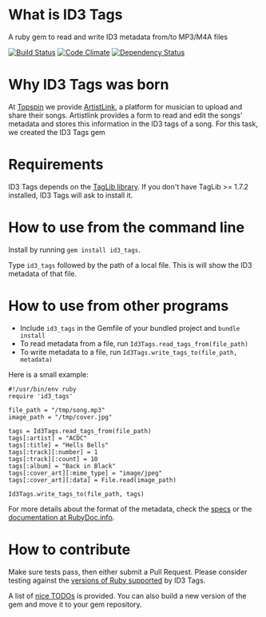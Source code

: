 What is ID3 Tags
================

A ruby gem to read and write ID3 metadata from/to MP3/M4A files

[![Build Status](https://travis-ci.org/topspin/id3_tags.png)](https://travis-ci.org/topspin/id3_tags)
[![Code Climate](https://codeclimate.com/github/topspin/id3_tags.png)](https://codeclimate.com/github/topspin/id3_tags)
[![Dependency Status](https://gemnasium.com/topspin/id3_tags.png)](https://gemnasium.com/topspin/id3_tags)

Why ID3 Tags was born
=====================

At [Topspin](http://topspinmedia.com) we provide [ArtistLink](http://artistlink.com), a platform for musician to upload and share their songs.
Artistlink provides a form to read and edit the songs' metadata and stores this information in the ID3 tags of a song.
For this task, we created the ID3 Tags gem

Requirements
============

ID3 Tags depends on the [TagLib library](http://taglib.github.io).
If you don't have TagLib >= 1.7.2 installed, ID3 Tags will ask to install it.

How to use from the command line
================================

Install by running `gem install id3_tags`.

Type `id3_tags` followed by the path of a local file.
This is will show the ID3 metadata of that file.

How to use from other programs
==============================

* Include `id3_tags` in the Gemfile of your bundled project and `bundle install`
* To read metadata from a file, run `Id3Tags.read_tags_from(file_path)`
* To write metadata to a file, run `Id3Tags.write_tags_to(file_path, metadata)`

Here is a small example:

```
#!/usr/bin/env ruby
require 'id3_tags'

file_path = "/tmp/song.mp3"
image_path = "/tmp/cover.jpg"

tags = Id3Tags.read_tags_from(file_path)
tags[:artist] = "ACDC"
tags[:title] = "Hells Bells"
tags[:track][:number] = 1
tags[:track][:count] = 10
tags[:album] = "Back in Black"
tags[:cover_art][:mime_type] = "image/jpeg"
tags[:cover_art][:data] = File.read(image_path)

Id3Tags.write_tags_to(file_path, tags)
```

For more details about the format of the metadata, check the [specs](http://github.com/topspin/id3_tags/tree/master/spec/lib) or the [documentation at RubyDoc.info](http://rubydoc.info/github/topspin/id3_tags/frames).


How to contribute
=================

Make sure tests pass, then either submit a Pull Request.
Please consider testing against the [versions of Ruby supported](https://travis-ci.org/topspin/id3_tags) by ID3 Tags.

A list of [nice TODOs](http://github.com/topspin/id3_tags/tree/master/TODO.md) is provided.
You can also build a new version of the gem and move it to your gem repository.
